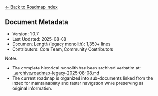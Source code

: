 [← Back to Roadmap Index](../roadmap.md)

## Document Metadata

- Version: 1.0.7
- Last Updated: 2025-08-08
- Document Length (legacy monolith): 1,350+ lines
- Contributors: Core Team, Community Contributors

Notes
- The complete historical monolith has been archived verbatim at: [../archive/roadmap-legacy-2025-08-08.md](../archive/roadmap-legacy-2025-08-08.md)
- The current roadmap is organized into sub-documents linked from the index for maintainability and faster navigation while preserving all original information.
